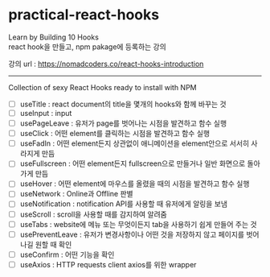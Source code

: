 # practical-react-hooks

Learn by Building 10 Hooks  
react hook을 만들고, npm pakage에 등록하는 강의  
  
강의 url : https://nomadcoders.co/react-hooks-introduction  

---
Collection of sexy React Hooks ready to install with NPM
  
  
  - [ ] useTitle : react document의 title을 몇개의 hooks와 함께 바꾸는 것
  - [ ] useInput : input 
  - [ ] usePageLeave : 유저가 page를 벗어나는 시점을 발견하고 함수 실행
  - [ ] useClick : 어떤 element를 클릭하는 시점을 발견하고 함수 실행
  - [ ] useFadIn : 어떤 element든지 상관없이 애니메이션을 element안으로 서서히 사라지게 만듬
  - [ ] useFullscreen : 어떤 element든지 fullscreen으로 만들거나 일반 화면으로 돌아가게 만듬
  - [ ] useHover : 어떤 element에 마우스를 올렸을 때의 시점을 발견하고 함수 실행
  - [ ] useNetwork : Online과 Offline 판별
  - [ ] useNotification : notification API를 사용할 때 유저에게 알링을 보냄
  - [ ] useScroll : scroll을 사용할 때를 감지하여 알려줌
  - [ ] useTabs : website에 메뉴 또는 무엇이든지 tab을 사용하기 쉽게 만들어 주는 것
  - [ ] usePreventLeave : 유저가 변경사항이나 어떤 것을 저장하지 않고 페이지를 벗어나길 원할 때 확인
  - [ ] useConfirm : 어떤 기능을 확인
  - [ ] useAxios : HTTP requests client axios를 위한 wrapper